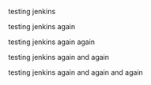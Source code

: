testing jenkins

testing jenkins again

testing jenkins again again

testing jenkins again and again

testing jenkins again and again and again
